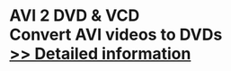 # AVI 2 DVD & VCD<br />Convert AVI videos to DVDs<br />[>> Detailed information](https://secure.shareit.com/shareit/product.html?productid=300060440&affiliateid=200057808)